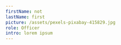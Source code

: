 ```yaml
---
firstName: not
lastName: first
picture: /assets/pexels-pixabay-415829.jpg
role: Officer
intro: lorem ipsum
---
```

